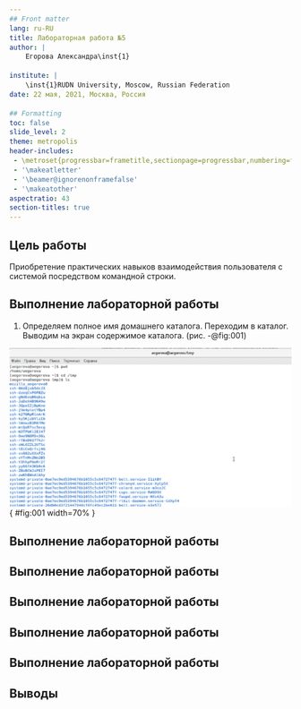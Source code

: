 ```yaml
---
## Front matter
lang: ru-RU
title: Лабораторная работа №5
author: |
	Егорова Александра\inst{1}
	
institute: |
	\inst{1}RUDN University, Moscow, Russian Federation
date: 22 мая, 2021, Москва, Россия

## Formatting
toc: false
slide_level: 2
theme: metropolis
header-includes: 
 - \metroset{progressbar=frametitle,sectionpage=progressbar,numbering=fraction}
 - '\makeatletter'
 - '\beamer@ignorenonframefalse'
 - '\makeatother'
aspectratio: 43
section-titles: true
---
```


## Цель работы

Приобретение практических навыков взаимодействия пользователя с системой посредством командной строки.

## Выполнение лабораторной работы

1) Определяем полное имя домашнего каталога. Переходим в каталог. Выводим на экран содержимое каталога. (рис. -@fig:001)

![Команда «ls»](images5/1.png){ #fig:001 width=70% }

## Выполнение лабораторной работы



## Выполнение лабораторной работы



## Выполнение лабораторной работы



## Выполнение лабораторной работы



## Выполнение лабораторной работы



## Выводы




